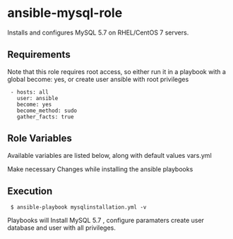# ansible-mysql-role
Installs and configures MySQL 5.7  on RHEL/CentOS 7 servers.

## Requirements

Note that this role requires root access, so either run it in a playbook with a global become: yes, or create user ansible with root privileges 

     - hosts: all
       user: ansible
       become: yes
       become_method: sudo
       gather_facts: true


## Role Variables

Available variables are listed below, along with default values vars.yml

Make necessary Changes while installing the ansible playbooks 

## Execution 

     $ ansible-playbook mysqlinstallation.yml -v 
     
Playbooks will Install MySQL 5.7 , configure paramaters create user database and user with all privileges.



     
